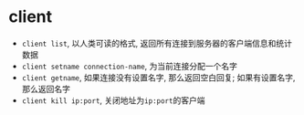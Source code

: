 # client

+ `client list`, 以人类可读的格式, 返回所有连接到服务器的客户端信息和统计数据
+ `client setname connection-name`, 为当前连接分配一个名字
+ `client getname`, 如果连接没有设置名字, 那么返回空白回复;  如果有设置名字, 那么返回名字
+ `client kill ip:port`, 关闭地址为`ip:port`的客户端


